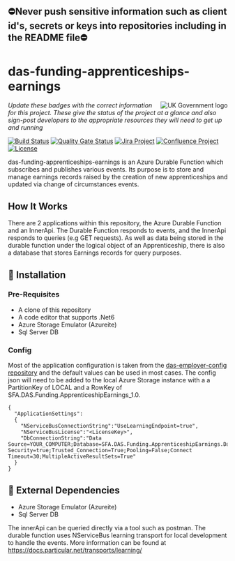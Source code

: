 ## ⛔Never push sensitive information such as client id's, secrets or keys into repositories including in the README file⛔

# das-funding-apprenticeships-earnings

<img src="https://avatars.githubusercontent.com/u/9841374?s=200&v=4" align="right" alt="UK Government logo">

_Update these badges with the correct information for this project. These give the status of the project at a glance and also sign-post developers to the appropriate resources they will need to get up and running_

[![Build Status](https://dev.azure.com/sfa-gov-uk/Digital%20Apprenticeship%20Service/_apis/build/status/das-funding-apprenticeships-earnings?branchName=master)](https://dev.azure.com/sfa-gov-uk/Digital%20Apprenticeship%20Service/_build/latest?definitionId=2856&branchName=master)
[![Quality Gate Status](https://sonarcloud.io/api/project_badges/measure?project=SkillsFundingAgency_das-funding-apprenticeship-earnings&metric=alert_status)](https://sonarcloud.io/dashboard?id=SkillsFundingAgency_das-funding-apprenticeship-earnings)
[![Jira Project](https://img.shields.io/badge/Jira-Project-blue)](https://skillsfundingagency.atlassian.net/jira/software/c/projects/FLP/boards/753)
[![Confluence Project](https://img.shields.io/badge/Confluence-Project-blue)](https://skillsfundingagency.atlassian.net/wiki/spaces/NDL/pages/3480354918/Flexible+Payments+Models)
[![License](https://img.shields.io/badge/license-MIT-lightgrey.svg?longCache=true&style=flat-square)](https://en.wikipedia.org/wiki/MIT_License)

das-funding-apprenticeships-earnings is an Azure Durable Function which subscribes and publishes various events. Its purpose is to store and manage earnings records raised by the creation of new apprenticeships and updated via change of circumstances events.

## How It Works

There are 2 applications within this repository, the Azure Durable Function and an InnerApi.
The Durable Function responds to events, and the InnerApi responds to queries (e.g GET requests).
As well as data being stored in the durable function under the logical object of an Apprenticeship, there is also a database that stores Earnings records for query purposes.

## 🚀 Installation

### Pre-Requisites

* A clone of this repository
* A code editor that supports .Net6
* Azure Storage Emulator (Azureite)
* Sql Server DB

### Config

Most of the application configuration is taken from the [das-employer-config repository](https://github.com/SkillsFundingAgency/das-employer-config) and the default values can be used in most cases.  The config json will need to be added to the local Azure Storage instance with a a PartitionKey of LOCAL and a RowKey of SFA.DAS.Funding.ApprenticeshipEarnings_1.0.

```
{
  "ApplicationSettings":
  {
    "NServiceBusConnectionString":"UseLearningEndpoint=true",
    "NServiceBusLicense":"<LicenseKey>",
    "DbConnectionString":"Data Source=YOUR_COMPUTER;Database=SFA.DAS.Funding.ApprenticeshipEarnings.Database;Integrated Security=true;Trusted_Connection=True;Pooling=False;Connect Timeout=30;MultipleActiveResultSets=True"
  }
}
```

## 🔗 External Dependencies

* Azure Storage Emulator (Azureite)
* Sql Server DB

The innerApi can be queried directly via a tool such as postman. The durable function uses NServiceBus learning transport for local development to handle the events. More information can be found at https://docs.particular.net/transports/learning/
